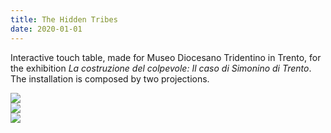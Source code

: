 ```yaml
---
title: The Hidden Tribes
date: 2020-01-01
---
```


<p class="mw5">Interactive touch table, made for Museo Diocesano Tridentino in Trento,
for the exhibition <em>La costruzione del colpevole: Il caso di Simonino di Trento</em>.
The installation is composed by two projections.</p>

<div class="w-100">
    <div class="w-60 ml-auto">
        <img src="../images/works/trento-1.JPG">
    </div>
    <div class="w-60 ml-auto">
        <img src="../images/works/trento-3.JPG">
    </div>
    <div class="w-60 ml-auto">
        <img src="../images/works/trento-2.JPG">
    </div>
    
</div>